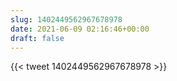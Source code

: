 ```yaml
---
slug: 1402449562967678978
date: 2021-06-09 02:16:46+00:00
draft: false
---
```


{{< tweet 1402449562967678978 >}}
